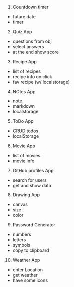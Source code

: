 1. Countdown timer

- future date
- timer

2. Quiz App

- questions from obj
- select answers
- at the end show score

3. Recipe App

- list of recipes
- recipe info on click
- fav recipe (w/ localstorage)

4. NOtes App

- note
- markdown
- localstorage

5. ToDo App

- CRUD todos
- localStorage

6. Movie App

- list of movies
- movie info

7. GitHub profiles App

- search for users
- get and show data

8. Drawing App

- canvas
- size
- color

9. Password Generator

- numbers
- letters
- symbols
- copy to clipboard

10. Weather App

- enter Location
- get weather
- have some icons